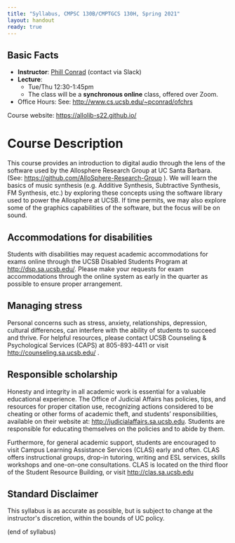 ```yaml
---
title: "Syllabus, CMPSC 130B/CMPTGCS 130H, Spring 2021"
layout: handout
ready: true
---
```



Basic Facts
-----------

* **Instructor**:  [Phill Conrad](http://www.cs.ucsb.edu/~pconrad) (contact via Slack)
* **Lecture**:
   * Tue/Thu 12:30-1:45pm 
   * The class will be a **synchronous online** class, offered over Zoom.  
* Office Hours: See: <http://www.cs.ucsb.edu/~pconrad/ofchrs>  

Course website: <https://allolib-s22.github.io/>


# Course Description

This course provides an introduction to digital audio through the lens of the software used by the Allosphere Research Group at UC Santa Barbara. (See: <https://github.com/AlloSphere-Research-Group> ). We will learn the basics of music synthesis (e.g. Additive Synthesis, Subtractive Synthesis, FM Synthesis, etc.) by exploring these concepts using the software library used to power the Allosphere at UCSB. If time permits, we may also explore some of the graphics capabilities of the software, but the focus will be on sound.

Accommodations for disabilities
-------------------------------

Students with disabilities may request academic accommodations for exams online through the UCSB Disabled Students Program at http://dsp.sa.ucsb.edu/. Please make your requests for exam accommodations through the online system as early in the quarter as possible to ensure proper arrangement.

Managing stress
---------------

Personal concerns such as stress, anxiety, relationships, depression, cultural differences, can interfere with the ability of students to succeed and thrive. For helpful resources, please contact UCSB Counseling & Psychological Services (CAPS) at 805-893-4411 or visit http://counseling.sa.ucsb.edu/ .

Responsible scholarship
-----------------------

Honesty and integrity in all academic work is essential for a valuable educational experience.  The Office of Judicial Affairs has policies, tips, and resources for proper citation use, recognizing actions considered to be cheating or other forms of academic theft, and students’ responsibilities, available on their website at: http://judicialaffairs.sa.ucsb.edu.  Students are responsible for educating themselves on the policies and to abide by them.

Furthermore, for general academic support, students are encouraged to visit Campus Learning Assistance Services (CLAS) early and often. CLAS offers instructional groups, drop-in tutoring, writing and ESL services, skills workshops and one-on-one consultations. CLAS is located on the third floor of the Student Resource Building, or visit http://clas.sa.ucsb.edu

Standard Disclaimer
-------------------

This syllabus is as accurate as possible, but is subject to change at
the instructor's discretion, within the bounds of UC policy.

(end of syllabus)


